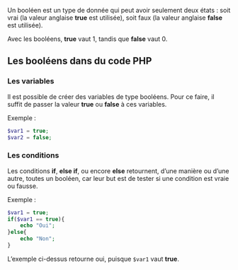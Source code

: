 Un booléen est un type de donnée qui peut avoir seulement deux états : soit vrai (la valeur anglaise **true** est utilisée), soit faux (la valeur anglaise **false** est utilisée).

Avec les booléens, **true** vaut 1, tandis que **false** vaut 0.

## Les booléens dans du code PHP

### Les variables

Il est possible de créer des variables de type booléens. Pour ce faire, il suffit de passer la valeur **true** ou **false** à ces variables.

Exemple :

``` php
$var1 = true;
$var2 = false;
```

### Les conditions

Les conditions **if**, **else if**, ou encore **else** retournent, d’une manière ou d’une autre, toutes un booléen, car leur but est de tester si une condition est vraie ou fausse. 

Exemple :

``` php
$var1 = true;
if($var1 == true){
    echo "Oui";
}else{
    echo "Non";
}
```

L’exemple ci-dessus retourne oui, puisque ```$var1``` vaut **true**.